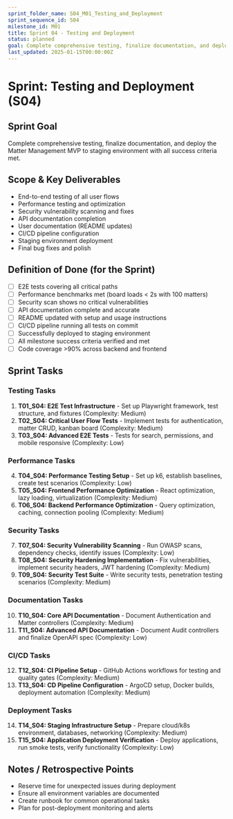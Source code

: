 ```yaml
---
sprint_folder_name: S04_M01_Testing_and_Deployment
sprint_sequence_id: S04
milestone_id: M01
title: Sprint 04 - Testing and Deployment
status: planned
goal: Complete comprehensive testing, finalize documentation, and deploy the Matter Management MVP to staging environment with all success criteria met.
last_updated: 2025-01-15T00:00:00Z
---
```


# Sprint: Testing and Deployment (S04)

## Sprint Goal
Complete comprehensive testing, finalize documentation, and deploy the Matter Management MVP to staging environment with all success criteria met.

## Scope & Key Deliverables
- End-to-end testing of all user flows
- Performance testing and optimization
- Security vulnerability scanning and fixes
- API documentation completion
- User documentation (README updates)
- CI/CD pipeline configuration
- Staging environment deployment
- Final bug fixes and polish

## Definition of Done (for the Sprint)
- [ ] E2E tests covering all critical paths
- [ ] Performance benchmarks met (board loads < 2s with 100 matters)
- [ ] Security scan shows no critical vulnerabilities
- [ ] API documentation complete and accurate
- [ ] README updated with setup and usage instructions
- [ ] CI/CD pipeline running all tests on commit
- [ ] Successfully deployed to staging environment
- [ ] All milestone success criteria verified and met
- [ ] Code coverage >90% across backend and frontend

## Sprint Tasks

### Testing Tasks
1. **T01_S04: E2E Test Infrastructure** - Set up Playwright framework, test structure, and fixtures (Complexity: Medium)
2. **T02_S04: Critical User Flow Tests** - Implement tests for authentication, matter CRUD, kanban board (Complexity: Medium)
3. **T03_S04: Advanced E2E Tests** - Tests for search, permissions, and mobile responsive (Complexity: Low)

### Performance Tasks
4. **T04_S04: Performance Testing Setup** - Set up k6, establish baselines, create test scenarios (Complexity: Low)
5. **T05_S04: Frontend Performance Optimization** - React optimization, lazy loading, virtualization (Complexity: Medium)
6. **T06_S04: Backend Performance Optimization** - Query optimization, caching, connection pooling (Complexity: Medium)

### Security Tasks
7. **T07_S04: Security Vulnerability Scanning** - Run OWASP scans, dependency checks, identify issues (Complexity: Low)
8. **T08_S04: Security Hardening Implementation** - Fix vulnerabilities, implement security headers, JWT hardening (Complexity: Medium)
9. **T09_S04: Security Test Suite** - Write security tests, penetration testing scenarios (Complexity: Medium)

### Documentation Tasks
10. **T10_S04: Core API Documentation** - Document Authentication and Matter controllers (Complexity: Medium)
11. **T11_S04: Advanced API Documentation** - Document Audit controllers and finalize OpenAPI spec (Complexity: Low)

### CI/CD Tasks
12. **T12_S04: CI Pipeline Setup** - GitHub Actions workflows for testing and quality gates (Complexity: Medium)
13. **T13_S04: CD Pipeline Configuration** - ArgoCD setup, Docker builds, deployment automation (Complexity: Medium)

### Deployment Tasks
14. **T14_S04: Staging Infrastructure Setup** - Prepare cloud/k8s environment, databases, networking (Complexity: Medium)
15. **T15_S04: Application Deployment Verification** - Deploy applications, run smoke tests, verify functionality (Complexity: Low)

## Notes / Retrospective Points
- Reserve time for unexpected issues during deployment
- Ensure all environment variables are documented
- Create runbook for common operational tasks
- Plan for post-deployment monitoring and alerts